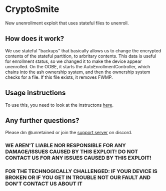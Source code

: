 # CryptoSmite
New unenrollment exploit that uses stateful files to unenroll.
## How does it work?
We use stateful "backups" that basically allows us to change the encrypted contents of the stateful partition, to arbritary contents. This data is useful for enrollment status, so we changed it to make the device appear unenrolled. On the OOBE, it starts the AutoEnrollmentController, which chains into the ash ownership system, and then the ownership system checks for a file. If this file exists, it removes FWMP. 

## Usage instructions
To use this, you need to look at the instructons [here](https://docs.google.com/presentation/d/1MciRMbDEb3RJomH2gYW9C5qRVjS4P92o2s4QepoCSgY/edit#slide=id.p).

## Any further questions?
Please dm @unretained or join the [support server](https://discord.gg/vF4c99YhNQ) on discord.

### WE AREN'T LIABLE NOR RESPONSIBLE FOR ANY DAMAGE/ISSUES CAUSED BY THIS EXPLOIT! DO NOT CONTACT US FOR ANY ISSUES CAUSED BY THIS EXPLOIT!
### FOR THE TECHNOGICALLY CHALLENGED: IF YOUR DEVICE IS BROKEN OR IF YOU GET IN TROUBLE NOT OUR FAULT AND DON'T CONTACT US ABOUT IT
